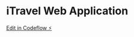 # iTravel Web Application

[Edit in Codeflow ⚡️](https://stackblitz.com/~/github.com/psutinboy/CS400-Final-Project)